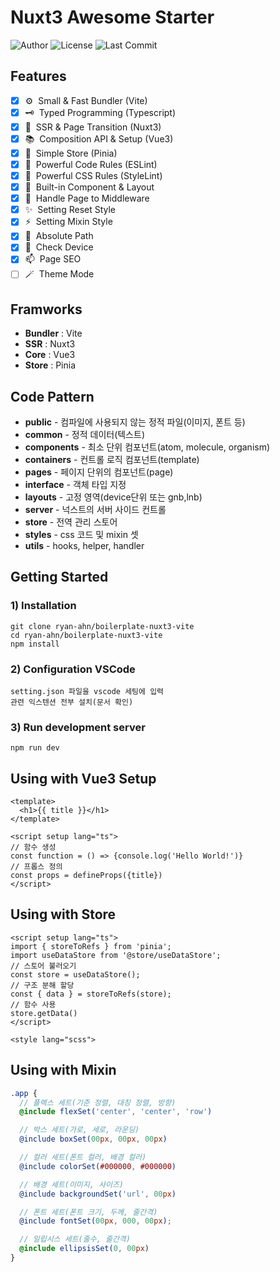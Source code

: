 # Nuxt3 Awesome Starter

![Author](https://img.shields.io/badge/Author-ryan-orange.svg)
![License](https://img.shields.io/badge/License-MIT-blue.svg)
![Last Commit](https://img.shields.io/github/last-commit/ryan-ahn/boilerplate-nuxt3-vite)

## Features
- [x] ⚙️&nbsp;&nbsp;Small & Fast Bundler (Vite)
- [x] 🗝️&nbsp;&nbsp;Typed Programming (Typescript)
- [x] 🧩&nbsp;&nbsp;SSR & Page Transition (Nuxt3)
- [x] 📚&nbsp;&nbsp;Composition API & Setup (Vue3)
- [x] 🕋&nbsp;&nbsp;Simple Store (Pinia)
- [x] 📙&nbsp;&nbsp;Powerful Code Rules (ESLint)
- [x] 📘&nbsp;&nbsp;Powerful CSS Rules (StyleLint)
- [x] 🧵&nbsp;&nbsp;Built-in Component & Layout
- [x] 🚰&nbsp;&nbsp;Handle Page to Middleware
- [x] ✨&nbsp;&nbsp;Setting Reset Style
- [x] ⚡️&nbsp;&nbsp;Setting Mixin Style
- [x] 📍&nbsp;&nbsp;Absolute Path
- [x] 📱&nbsp;&nbsp;Check Device
- [x] 📫&nbsp;&nbsp;Page SEO
- [ ] 🪄&nbsp;&nbsp;Theme Mode

## Framworks
- **Bundler** : Vite
- **SSR** : Nuxt3
- **Core** : Vue3
- **Store** : Pinia

## Code Pattern
- **public** - 컴파일에 사용되지 않는 정적 파일(이미지, 폰트 등) <br/>
- **common** - 정적 데이터(텍스트) <br/>
- **components** - 최소 단위 컴포넌트(atom, molecule, organism) <br/>
- **containers** - 컨트롤 로직 컴포넌트(template) <br/>
- **pages** - 페이지 단위의 컴포넌트(page) <br/>
- **interface** - 객체 타입 지정 <br/>
- **layouts** - 고정 영역(device단위 또는 gnb,lnb) <br/>
- **server** - 넉스트의 서버 사이드 컨트롤 <br/>
- **store** - 전역 관리 스토어<br/>
- **styles** - css 코드 및 mixin 셋<br/>
- **utils** - hooks, helper, handler <br/>


## Getting Started
### 1) Installation
```shell
git clone ryan-ahn/boilerplate-nuxt3-vite
cd ryan-ahn/boilerplate-nuxt3-vite
npm install
```
### 2) Configuration VSCode
```shell
setting.json 파일을 vscode 세팅에 입력
관련 익스텐션 전부 설치(문서 확인)
```
### 3) Run development server
```shell
npm run dev
```

## Using with Vue3 Setup

```vue
<template>
  <h1>{{ title }}</h1>
</template>

<script setup lang="ts">
// 함수 생성
const function = () => {console.log('Hello World!')}
// 프롭스 정의
const props = defineProps({title})
</script>
```

## Using with Store

```vue
<script setup lang="ts">
import { storeToRefs } from 'pinia';
import useDataStore from '@store/useDataStore';
// 스토어 불러오기
const store = useDataStore();
// 구조 분해 할당
const { data } = storeToRefs(store);
// 함수 사용
store.getData()
</script>

<style lang="scss">
```

## Using with Mixin

```scss
.app {
  // 플렉스 세트(기준 정렬, 대칭 정렬, 방향)
  @include flexSet('center', 'center', 'row')

  // 박스 세트(가로, 세로, 라운딩)
  @include boxSet(00px, 00px, 00px)

  // 컬러 세트(폰트 컬러, 배경 컬러)
  @include colorSet(#000000, #000000)

  // 배경 세트(이미지, 사이즈)
  @include backgroundSet('url', 00px)

  // 폰트 세트(폰트 크기, 두께, 줄간격)
  @include fontSet(00px, 000, 00px);

  // 일립시스 세트(줄수, 줄간격)
  @include ellipsisSet(0, 00px)
}
```
